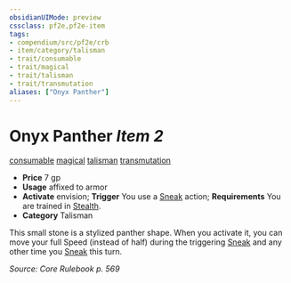 ```yaml
---
obsidianUIMode: preview
cssclass: pf2e,pf2e-item
tags:
- compendium/src/pf2e/crb
- item/category/talisman
- trait/consumable
- trait/magical
- trait/talisman
- trait/transmutation
aliases: ["Onyx Panther"]
---
```

# Onyx Panther *Item 2*  
[consumable](../../../Rules/traits/consumable.md)  [magical](../../../Rules/traits/magical.md)  [talisman](../../../Rules/traits/talisman.md)  [transmutation](../../../Rules/traits/transmutation.md)  

- **Price** 7 gp
- **Usage** affixed to armor
- **Activate** envision; **Trigger** You use a [Sneak](../../../Rules/actions/sneak.md) action; **Requirements** You are trained in [Stealth](../../skills.md#Stealth).
- **Category** Talisman

This small stone is a stylized panther shape. When you activate it, you can move your full Speed (instead of half) during the triggering [Sneak](../../../Rules/actions/sneak.md) and any other time you [Sneak](../../../Rules/actions/sneak.md) this turn.

*Source: Core Rulebook p. 569*